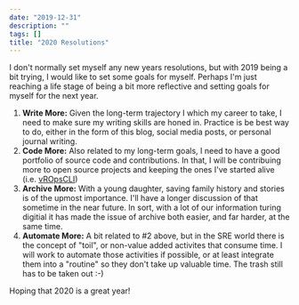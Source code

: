 ```yaml
---
date: "2019-12-31"
description: ""
tags: []
title: "2020 Resolutions"
---
```


I don't normally set myself any new years resolutions, but with 2019 being a bit trying, I would like to set some goals for myself.
Perhaps I'm just reaching a life stage of being a bit more reflective and setting goals for myself for the next year.  

1. **Write More:**  Given the long-term trajectory I which my career to take, I need to make sure my writing skills are honed in.  Practice
is be best way to do, either in the form of this blog, social media posts, or personal journal writing.
2. **Code More:**  Also related to my long-term goals, I need to have a good portfolio of source code and contributions.  In that, I will be contribuing more to open source projects and keeping the ones I've started alive (i.e. [vROpsCLI](https://github.com/BlueMedoraPublic/vropscli))
3. **Archive More:**  With a young daughter, saving family history and stories is of the upmost importance.  I'll have a longer 
discussion of that sometime in the near future.  In sort, with a lot of our information turing digitial it has made the issue of 
archive both easier, and far harder, at the same time.
4. **Automate More:**  A bit related to #2 above, but in the SRE world there is the concept of "toil", or non-value added activites that consume time.
I will work to automate those activities if possible, or at least integrate them into a "routine" so they don't take up valuable time.  The trash
still has to be taken out :-)

Hoping that 2020 is a great year!

